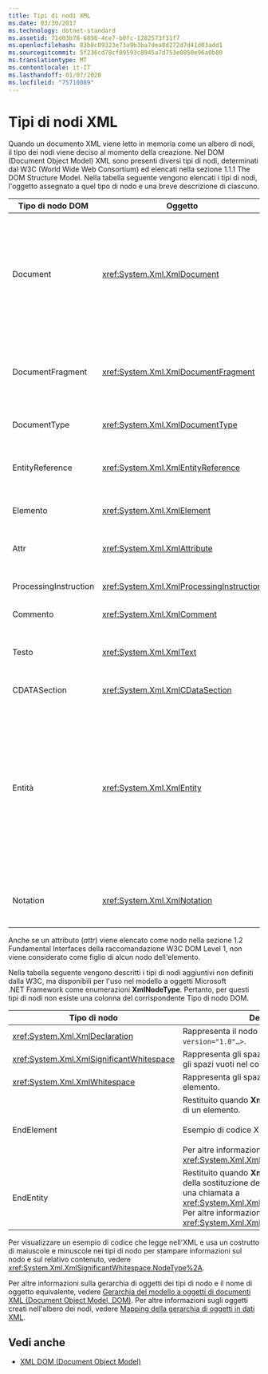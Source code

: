 ```yaml
---
title: Tipi di nodi XML
ms.date: 03/30/2017
ms.technology: dotnet-standard
ms.assetid: 71d03b78-6898-4ce7-b0fc-1282573f31f7
ms.openlocfilehash: 83b8c09323e73a9b3ba7dea8d272d7d41d03add1
ms.sourcegitcommit: 5f236cd78cf09593c8945a7d753e0850e96a0b80
ms.translationtype: MT
ms.contentlocale: it-IT
ms.lasthandoff: 01/07/2020
ms.locfileid: "75710089"
---
```

# <a name="types-of-xml-nodes"></a>Tipi di nodi XML
Quando un documento XML viene letto in memoria come un albero di nodi, il tipo dei nodi viene deciso al momento della creazione. Nel DOM (Document Object Model) XML sono presenti diversi tipi di nodi, determinati dal W3C (World Wide Web Consortium) ed elencati nella sezione 1.1.1 The DOM Structure Model. Nella tabella seguente vengono elencati i tipi di nodi, l'oggetto assegnato a quel tipo di nodo e una breve descrizione di ciascuno.  
  
|Tipo di nodo DOM|Oggetto|Descrizione|  
|-------------------|------------|-----------------|  
|Document|<xref:System.Xml.XmlDocument>|Contenitore di tutti i nodi dell'albero, noto anche come livello radice del documento, che non corrisponde sempre all'elemento radice.|  
|DocumentFragment|<xref:System.Xml.XmlDocumentFragment>|Contenitore temporaneo di uno o più nodi senza alcuna struttura ad albero.|  
|DocumentType|<xref:System.Xml.XmlDocumentType>|Rappresenta il nodo `<!DOCTYPE…>`.|  
|EntityReference|<xref:System.Xml.XmlEntityReference>|Rappresenta il testo di riferimento all'entità non espanso.|  
|Elemento|<xref:System.Xml.XmlElement>|Rappresenta il nodo di un elemento.|  
|Attr|<xref:System.Xml.XmlAttribute>|Rappresenta un attributo di un elemento.|  
|ProcessingInstruction|<xref:System.Xml.XmlProcessingInstruction>|Nodo di istruzioni di elaborazione.|  
|Commento|<xref:System.Xml.XmlComment>|Nodo di tipo comment.|  
|Testo|<xref:System.Xml.XmlText>|Testo appartenente a un elemento o attributo.|  
|CDATASection|<xref:System.Xml.XmlCDataSection>|Rappresenta i CDATA.|  
|Entità|<xref:System.Xml.XmlEntity>|Rappresenta le dichiarazioni `<!ENTITY…>` in un documento XML, provenienti da un subset di DTD (Document Type Definition) interne o da DTD esterne ed entità dei parametri.|  
|Notation|<xref:System.Xml.XmlNotation>|Rappresenta una notazione dichiarata nella DTD.|  
  
 Anche se un attributo (*attr*) viene elencato come nodo nella sezione 1.2 Fundamental Interfaces della raccomandazione W3C DOM Level 1, non viene considerato come figlio di alcun nodo dell'elemento.  
  
 Nella tabella seguente vengono descritti i tipi di nodi aggiuntivi non definiti dalla W3C, ma disponibili per l'uso nel modello a oggetti Microsoft .NET Framework come enumerazioni **XmlNodeType**. Pertanto, per questi tipi di nodi non esiste una colonna del corrispondente Tipo di nodo DOM.  
  
|Tipo di nodo|Description|  
|---------------|-----------------|  
|<xref:System.Xml.XmlDeclaration>|Rappresenta il nodo della dichiarazione `<?xml version="1.0"…>`.|  
|<xref:System.Xml.XmlSignificantWhitespace>|Rappresenta gli spazi vuoti significativi, ovvero gli spazi vuoti nel contenuto misto.|  
|<xref:System.Xml.XmlWhitespace>|Rappresenta gli spazi vuoti nel contenuto di un elemento.|  
|EndElement|Restituito quando **XmlReader** raggiunge la fine di un elemento.<br /><br /> Esempio di codice XML: ** \</Item>**<br /><br /> Per altre informazioni, vedere <xref:System.Xml.XmlNodeType>.|  
|EndEntity|Restituito quando **XmlReader** raggiunge la fine della sostituzione dell'entità come risultato di una chiamata a <xref:System.Xml.XmlReader.ResolveEntity%2A>. Per altre informazioni, vedere <xref:System.Xml.XmlNodeType>.|  
  
 Per visualizzare un esempio di codice che legge nell'XML e usa un costrutto di maiuscole e minuscole nei tipi di nodo per stampare informazioni sul nodo e sul relativo contenuto, vedere <xref:System.Xml.XmlSignificantWhitespace.NodeType%2A>.  
  
 Per altre informazioni sulla gerarchia di oggetti dei tipi di nodo e il nome di oggetto equivalente, vedere [Gerarchia del modello a oggetti di documenti XML (Document Object Model, DOM)](../../../../docs/standard/data/xml/xml-document-object-model-dom-hierarchy.md). Per altre informazioni sugli oggetti creati nell'albero dei nodi, vedere [Mapping della gerarchia di oggetti in dati XML](../../../../docs/standard/data/xml/mapping-the-object-hierarchy-to-xml-data.md).  
  
## <a name="see-also"></a>Vedi anche

- [XML DOM (Document Object Model)](../../../../docs/standard/data/xml/xml-document-object-model-dom.md)
